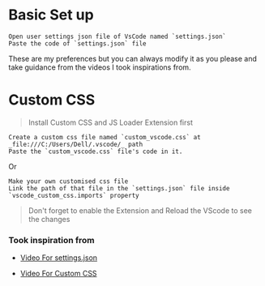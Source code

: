 # Basic Set up

```
Open user settings json file of VsCode named `settings.json`
Paste the code of `settings.json` file
```

These are my preferences but you can always modify it as you please and take guidance from the videos I took inspirations from.

# Custom CSS

> Install Custom CSS and JS Loader Extension first

```
Create a custom css file named `custom_vscode.css` at _file:///C:/Users/Dell/.vscode/_ path
Paste the `custom_vscode.css` file's code in it.
```

Or

```
Make your own customised css file
Link the path of that file in the `settings.json` file inside `vscode_custom_css.imports` property
```

> Don't forget to enable the Extension and Reload the VScode to see the changes

### Took inspiration from

- [Video For settings.json](https://youtu.be/VmFOsK7IhI4?si=jHLfnh58MNoSzn7K)

- [Video For Custom CSS](https://youtu.be/9_I0bySQoCs?si=pUuQva48n_fAMzWj)
